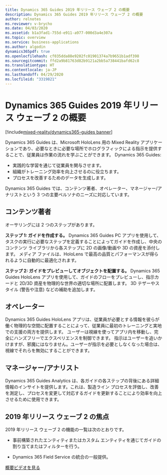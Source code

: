 ```yaml
---
title: Dynamics 365 Guides 2019 年リリース ウェーブ 2 の概要
description: Dynamics 365 Guides 2019 年リリース ウェーブ 2 の概要
author: relnotes
ms.reviewer: v-brycho
ms.date: 04/03/2020
ms.assetid: b1a3fad1-755d-e911-a977-000d3a4e307a
ms.topic: overview
ms.service: business-applications
ms.author: algodin
dynamics365pdf: true
ms.openlocfilehash: cf035dda88e9202fc01901374a7b9651b1adf398
ms.sourcegitcommit: ffd2a9b81763d82b9121a2bb5a738441bafd62c8
ms.translationtype: HT
ms.contentlocale: ja-JP
ms.lasthandoff: 04/29/2020
ms.locfileid: "3319821"
---
```

# <a name="overview-of-dynamics-365-guides-2019-release-wave-2"></a>Dynamics 365 Guides 2019 年リリース ウェーブ 2 の概要
[!include[mixed-reality/dynamics365-guides banner](../includes/mixed-reality/dynamics365-guides.md)]

<!--overview start-->
Dynamics 365 Guides は、Microsoft HoloLens 用の Mixed Reality アプリケーションであり、必要なときに必要な場所でホログラフィックによる指示を提供することで、従業員は作業の流れを学ぶことができます。 Dynamics 365 Guides:

- 実践的な学習を通じて従業員を関与させます。
- 組織がトレーニング効率を向上させるのに役立ちます。
- プロセスを改善するためのデータを生成します。

Dynamics 365 Guides では、コンテンツ著者、オペレーター、マネージャー/アナリストという 3 つの主要ペルソナのニーズに対応しています。

## <a name="content-authors"></a>コンテンツ著者
オーサリングには 2 つのステップがあります。

**ステップ 1: ガイドを作成する。** Dynamics 365 Guides PC アプリを使用して、タスクの実行に必要なステップを定義することによってガイドを作成し、中央のコンテンツ ライブラリから各ステップに 2D の画像/動画や 3D の資産を添付します。 メディア ファイルは、HoloLens で最高の品質とパフォーマンスが得られるように自動的に最適化されます。

**ステップ 2: ガイドをプレビューしてオブジェクトを配置する。** Dynamics 365 Guides HoloLens アプリを使用して、ガイドのフローをプレビューし、指示カードと 2D/3D 資産を物理的な世界の適切な場所に配置します。 3D テザーやスタイル (警告や注意) などの補助を追加します。

## <a name="operators"></a>オペレーター
Dynamics 365 Guides HoloLens アプリは、従業員が必要とする情報を彼らが働く物理的な空間に配置することによって、従業員に最初のトレーニングと実地での支援の両方を提供します。 ユーザーは視線を使ってアプリ内を移動し、完全にハンズフリーでエクスペリエンスを制御できます。 指示はユーザーを追いかけますが、邪魔にはなりません。ユーザーが指示を必要としなくなった場合は、視線でそれらを無効にすることができます。

## <a name="managersanalysts"></a>マネージャー/アナリスト
Dynamics 365 Guides Analytics は、各ガイドの各ステップの背後にある詳細情報のインサイトを提供します。これは、製造ライン プロセスを評価し、改善を測定し、プロセスを変更して対応するガイドを更新することにより効率を向上させるために使用できます。

## <a name="focus-for-2019-release-wave-2"></a>2019 年リリース ウェーブ 2 の焦点
2019 年リリース ウェーブ 2 の機能の一覧は次のとおりです。

- 事前構築されたエンティティまたはカスタム エンティティを通じてガイドの割り当てまたはフィルターを行う。

- Dynamics 365 Field Service の統合の一般提供。

[概要ビデオを見る](https://aka.ms/ROGMRG19RW2ROV)
<!--overview end-->